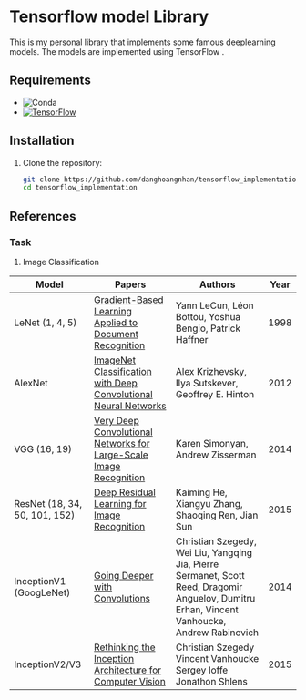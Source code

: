 # Tensorflow model Library

This is my personal library that implements some famous deeplearning models. The models are implemented using TensorFlow .

## Requirements

- ![Conda](https://img.shields.io/badge/Conda-4.13.0-brightgreen)
- [![TensorFlow](https://img.shields.io/badge/TensorFlow-2.8.0-blue?logo=tensorflow)](https://tensorflow.org/)

## Installation

1. Clone the repository:

   ```bash
   git clone https://github.com/danghoangnhan/tensorflow_implementation
   cd tensorflow_implementation
   ```


## References
### Task 
   1. Image Classification

| Model                   | Papers                                                                                                   | Authors                                              | Year |
|-------------------------|------------------------------------------------------------------------------------------------------------------------|------------------------------------------------------|------|
| LeNet (1, 4, 5)         | [Gradient-Based Learning Applied to Document Recognition](http://yann.lecun.com/exdb/publis/pdf/lecun-01a.pdf)          | Yann LeCun, Léon Bottou, Yoshua Bengio, Patrick Haffner | 1998 |
| AlexNet                 | [ImageNet Classification with Deep Convolutional Neural Networks](https://papers.nips.cc/paper/4824-imagenet-classification-with-deep-convolutional-neural-networks.pdf) | Alex Krizhevsky, Ilya Sutskever, Geoffrey E. Hinton    | 2012 |
| VGG (16, 19)            | [Very Deep Convolutional Networks for Large-Scale Image Recognition](https://arxiv.org/abs/1409.1556)                    | Karen Simonyan, Andrew Zisserman                      | 2014 |
| ResNet (18, 34, 50, 101, 152) | [Deep Residual Learning for Image Recognition](https://arxiv.org/abs/1512.03385)                                       | Kaiming He, Xiangyu Zhang, Shaoqing Ren, Jian Sun      | 2015 |
| InceptionV1 (GoogLeNet) | [Going Deeper with Convolutions](https://arxiv.org/abs/1409.4842)                                                      | Christian Szegedy, Wei Liu, Yangqing Jia, Pierre Sermanet, Scott Reed, Dragomir Anguelov, Dumitru Erhan, Vincent Vanhoucke, Andrew Rabinovich | 2014 |
| InceptionV2/V3          | [Rethinking the Inception Architecture for Computer Vision](https://arxiv.org/pdf/1512.00567v3.pdf)             |Christian Szegedy Vincent Vanhoucke Sergey Ioffe Jonathon Shlens | 2015 |
